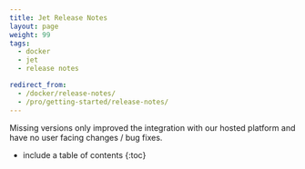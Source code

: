 ```yaml
---
title: Jet Release Notes
layout: page
weight: 99
tags:
  - docker
  - jet
  - release notes

redirect_from:
  - /docker/release-notes/
  - /pro/getting-started/release-notes/  
---
```


<div class="info-block">
Missing versions only improved the integration with our hosted platform and have no user facing changes / bug fixes.
</div>

* include a table of contents
{:toc}
